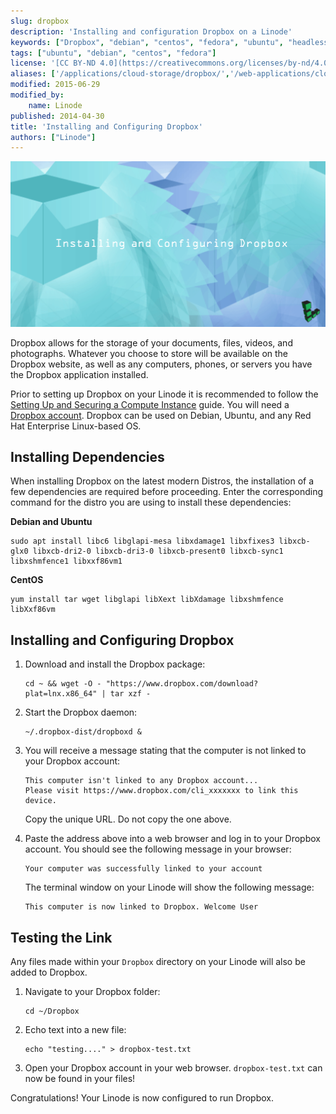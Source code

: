 ```yaml
---
slug: dropbox
description: 'Installing and configuration Dropbox on a Linode'
keywords: ["Dropbox", "debian", "centos", "fedora", "ubuntu", "headless", "storage", "cloud storage"]
tags: ["ubuntu", "debian", "centos", "fedora"]
license: '[CC BY-ND 4.0](https://creativecommons.org/licenses/by-nd/4.0)'
aliases: ['/applications/cloud-storage/dropbox/','/web-applications/cloud-storage/dropbox/debian-7.4/']
modified: 2015-06-29
modified_by:
    name: Linode
published: 2014-04-30
title: 'Installing and Configuring Dropbox'
authors: ["Linode"]
---
```


![Installing and Configuring Dropbox](installing-and-configuring-dropbox.png "Installing and Configuring Dropbox")

Dropbox allows for the storage of your documents, files, videos, and photographs. Whatever you choose to store will be available on the Dropbox website, as well as any computers, phones, or servers you have the Dropbox application installed.

Prior to setting up Dropbox on your Linode it is recommended to follow the [Setting Up and Securing a Compute Instance](/docs/products/compute/compute-instances/guides/set-up-and-secure/) guide. You will need a [Dropbox account](https://www.dropbox.com/). Dropbox can be used on Debian, Ubuntu, and any Red Hat Enterprise Linux-based OS.

## Installing Dependencies

When installing Dropbox on the latest modern Distros, the installation of a few dependencies are required before proceeding. Enter the corresponding command for the distro you are using to install these dependencies:

**Debian and Ubuntu**

    sudo apt install libc6 libglapi-mesa libxdamage1 libxfixes3 libxcb-glx0 libxcb-dri2-0 libxcb-dri3-0 libxcb-present0 libxcb-sync1 libxshmfence1 libxxf86vm1

**CentOS**

    yum install tar wget libglapi libXext libXdamage libxshmfence libXxf86vm



## Installing and Configuring Dropbox

1.  Download and install the Dropbox package:

        cd ~ && wget -O - "https://www.dropbox.com/download?plat=lnx.x86_64" | tar xzf -

2.  Start the Dropbox daemon:

        ~/.dropbox-dist/dropboxd &

3.  You will receive a message stating that the computer is not linked to your Dropbox account:

        This computer isn't linked to any Dropbox account...
        Please visit https://www.dropbox.com/cli_xxxxxxx to link this device.

    Copy the unique URL. Do not copy the one above.

4.  Paste the address above into a web browser and log in to your Dropbox account. You should see the following message in your browser:

        Your computer was successfully linked to your account

    The terminal window on your Linode will show the following message:

        This computer is now linked to Dropbox. Welcome User


## Testing the Link

Any files made within your `Dropbox` directory on your Linode will also be added to Dropbox.

1.  Navigate to your Dropbox folder:

        cd ~/Dropbox

2.  Echo text into a new file:

        echo "testing...." > dropbox-test.txt

3.  Open your Dropbox account in your web browser. `dropbox-test.txt` can now be found in your files!

Congratulations! Your Linode is now configured to run Dropbox.


